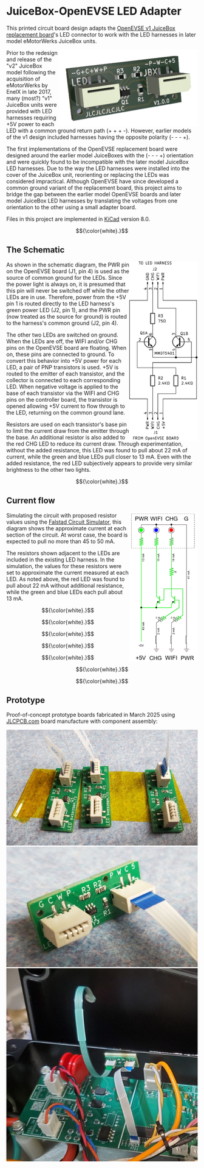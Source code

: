 # JuiceBox-OpenEVSE LED Adapter

This printed circuit board design adapts the 
[OpenEVSE v1 JuiceBox replacement board](https://store.openevse.com/collections/all-products/products/replacement-electronics-for-juicebox-v1-metal-black-and-orange)'s 
LED connector to work with the LED harnesses in later model eMotorWerks JuiceBox units.

<img src="./docs/img/rendering.png" align="right" alt="Rendering of the circuit board">

Prior to the redesign and release of the "v2" JuiceBox model following the acquisition of 
eMotorWerks by EnelX in late 2017, many (most?) "v1" JuiceBox units were provided 
with LED harnesses requiring +5V power to each LED with a common ground return path (+ + + -). 
However, earlier models of the v1 design included harnesses having the opposite polarity (- - - +).

The first implementations of the OpenEVSE replacement board were designed around the 
earlier model JuiceBoxes with the (- - - +) orientation and were quickly found to be incompatible 
with the later model JuiceBox LED harnesses.  Due to the way the LED harnesses were installed into 
the cover of the JuiceBox unit, reorienting or replacing the LEDs was considered impractical. 
Although OpenEVSE have since developed a common ground variant of the replacement board, 
this project aims to bridge the gap between the earlier model OpenEVSE boards and later model 
JuiceBox LED harnesses by translating the voltages from one orientation to the other using a small 
adapter board.

Files in this project are implemented in [KiCad](https://www.kicad.org) version 8.0.

$${\color{white}.}$$

## The Schematic

<img src="./docs/img/schematic.svg" align="right" alt="Electrical circuit schematic diagram"
width="180">

As shown in the schematic diagram, the PWR pin on the OpenEVSE board (J1, pin 4) is used as the 
source of common ground for the LEDs.  Since the power light is always on, it is presumed that 
this pin will never be switched off while the other LEDs are in use.  Therefore, power from the 
+5V pin 1 is routed directly to the LED harness's green power LED (J2, pin 1), and the PWR pin 
(now treated as the source for ground) is routed to the harness's common ground (J2, pin 4).

The other two LEDs are switched on ground.  When the LEDs are off, the WIFI and/or CHG pins on 
the OpenEVSE board are floating.  When on, these pins are connected to ground.  To convert this 
behavior into +5V power for each LED, a pair of PNP transistors is used.  +5V is routed to the 
emitter of each transistor, and the collector is connected to each corresponding LED.  When 
negative voltage is applied to the base of each transistor via the WIFI and CHG pins on the 
controller board, the transistor is opened allowing +5V current to flow through to the LED, 
returning on the common ground lane.

Resistors are used on each transistor's base pin to limit the current draw from the emitter 
through the base.  An additional resistor is also added to the red CHG LED to reduce its 
current draw.  Through experimentation, without the added resistance, this LED was found to pull 
about 22 mA of current, while the green and blue LEDs pull closer to 13 mA.  Even with the added 
resistance, the red LED subjectively appears to provide very similar brightness to the other 
two lights.

$${\color{white}.}$$

## Current flow

<img src="./docs/img/circuit-sim.png" align="right" alt="Electrical circuit simulation" width="180">

Simulating the circuit with proposed resistor values using the 
[Falstad Circuit Simulator](https://www.falstad.com), 
this diagram shows the approximate current at each section of the circuit.  At worst case, 
the board is expected to pull no more than 45 to 50 mA. 

The resistors shown adjacent to the LEDs are included in the existing LED harness. 
In the simulation, the values for these resistors were set to approximate the current 
measured at each LED.  As noted above, the red LED was found to pull about 22 mA without 
additional resistance, while the green and blue LEDs each pull about 13 mA.

$${\color{white}.}$$

$${\color{white}.}$$

$${\color{white}.}$$

$${\color{white}.}$$

$${\color{white}.}$$

$${\color{white}.}$$

$${\color{white}.}$$

## Prototype

Proof-of-concept prototype boards fabricated in March 2025 using [JLCPCB.com](https://jlcpcb.com) 
board manufacture with component assembly:

<img src="./docs/img/adapters.jpg" alt="Collection of three adapters on a piece of yellow tape">

<img src="./docs/img/adapter.jpg" alt="Closeup of a single adapter board with FFC cable">

<img src="./docs/img/installation.jpg" alt = "View of the board installed into the JuiceBox">
